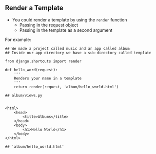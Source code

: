 ## Render a Template

<!-- * You could render a template by using the get_template function
    * get_template takes a string path/to/template argument
    * It then creates Template object
    * You could then render that template using the Template object's render method -->

* You could render a template by using the `render` function
    * Passing in the request object
    * Passing in the template as a second argument

For example:

```
## We made a project called music and an app called album
## Inside our app directory we have a sub-directory called template

from django.shortcuts import render

def hello_word(request):
    '''
    Renders your name in a template
    '''
    return render(request, 'album/hello_world.html')

## album/views.py


<html>
    <head>
        <title>Albums</title>
    </head>        
    <body>
        <h1>Hello World</h1>
    </body>
</html>        

## 'album/hello_world.html'
```
